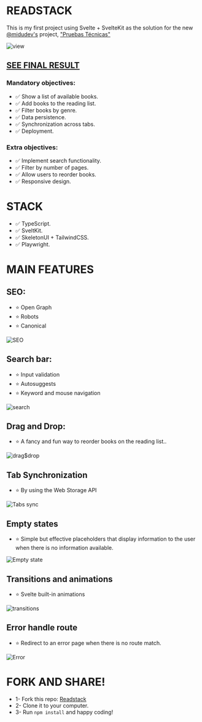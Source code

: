 # READSTACK

This is my first project using Svelte + SvelteKit as the solution for the new [@midudev's](https://github.com/midudev) project, ["Pruebas Técnicas"](https://pruebastecnicas.com/)

![view](https://i.postimg.cc/qqFVfbtD/Readstack.png)

## [SEE FINAL RESULT](https://readstack.vercel.app/)

### Mandatory objectives:

- ✅ Show a list of available books.
- ✅ Add books to the reading list.
- ✅ Filter books by genre.
- ✅ Data persistence.
- ✅ Synchronization across tabs.
- ✅ Deployment.

### Extra objectives:

- ✅ Implement search functionality.
- ✅ Filter by number of pages.
- ✅ Allow users to reorder books.
- ✅ Responsive design.

# STACK

- ✅ TypeScript.
- ✅ SveltKit.
- ✅ SkeletonUI + TailwindCSS.
- ✅ Playwright.

# MAIN FEATURES

## SEO:

- :star: Open Graph
- :star: Robots
- :star: Canonical

![SEO](https://i.postimg.cc/Y050zTGN/open-graph.png)

## Search bar:

- :star: Input validation
- :star: Autosuggests
- :star: Keyword and mouse navigation

![search](https://i.postimg.cc/3RdCWnfH/Search-bar.png)

## Drag and Drop:

- :star: A fancy and fun way to reorder books on the reading list..

![drag$drop](https://i.postimg.cc/cHhCySBx/drag-and-drop.png)

## Tab Synchronization

- :star: By using the Web Storage API

![Tabs sync](https://github.com/midudev/pruebas-tecnicas/assets/77062697/5d01c015-d79f-4c2c-8d9c-c785f8e06295)

## Empty states

- :star: Simple but effective placeholders that display information to the user when there is no information available.

![Empty state](https://i.postimg.cc/cLH4G6Tv/Empty-states.png)

## Transitions and animations

- :star: Svelte built-in animations

![transitions](https://github.com/midudev/pruebas-tecnicas/assets/77062697/16288a75-7cb3-4063-b95d-215031376ee0)

## Error handle route

- :star: Redirect to an error page when there is no route match.

![Error](https://i.postimg.cc/VNqh7WMn/error-handle.png)

# FORK AND SHARE!

- 1- Fork this repo: [Readstack](https://github.com/maxiCalderonBuono/pruebas-tecnicas/tree/main/pruebas/01-reading-list/maxiCalderonBuono)
- 2- Clone it to your computer.
- 3- Run `npm install` and happy coding!
